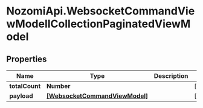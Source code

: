# NozomiApi.WebsocketCommandViewModelICollectionPaginatedViewModel

## Properties
Name | Type | Description | Notes
------------ | ------------- | ------------- | -------------
**totalCount** | **Number** |  | [optional] 
**payload** | [**[WebsocketCommandViewModel]**](WebsocketCommandViewModel.md) |  | [optional] 
